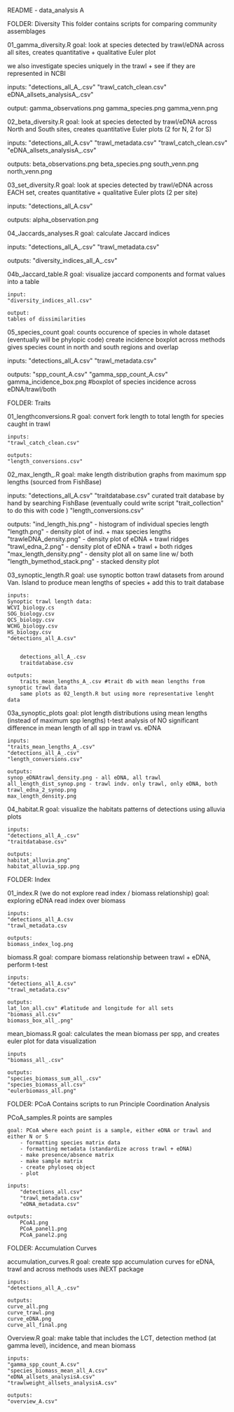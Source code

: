 README - data_analysis A

  
FOLDER: Diversity 
This folder contains scripts for comparing community assemblages


01_gamma_diversity.R
  goal: look at species detected by trawl/eDNA across all sites, creates quantitative + 
  qualitative Euler plot 
  
  we also investigate species uniquely in the trawl + see if they are represented in NCBI
    
  inputs: 
  "detections_all_A_.csv"
  "trawl_catch_clean.csv"
  eDNA_allsets_analysisA_.csv"
  
  output: 
  gamma_observations.png 
  gamma_species.png
  gamma_venn.png
  

02_beta_diversity.R
  goal: look at species detected by trawl/eDNA across North and South sites, creates 
  quantitative Euler plots (2 for N, 2 for S)
  
  inputs: 
  "detections_all_A.csv"
  "trawl_metadata.csv"
  "trawl_catch_clean.csv"
  "eDNA_allsets_analysisA_.csv"

  outputs: 
  beta_observations.png
  beta_species.png
  south_venn.png
  north_venn.png
  
  
03_set_diversity.R 
  goal: look at species detected by trawl/eDNA across EACH set,  creates quantitative + 
  qualitative Euler plots (2 per site)
  
  inputs: 
	"detections_all_A.csv"

  
  outputs:
  alpha_observation.png
  

04_Jaccards_analyses.R
  goal: calculate Jaccard indices
  
  inputs: 
  "detections_all_A_.csv"
  "trawl_metadata.csv"
  
  outputs: 
  "diversity_indices_all_A_.csv"


  
04b_Jaccard_table.R
	goal: visualize jaccard components and format values into a table

	input: 
	"diversity_indices_all.csv"
	
	output: 
	tables of dissimilarities 
	
05_species_count
	goal: counts occurence of species in whole dataset (eventually will be phylopic code)
	create incidence boxplot across methods 
	gives species count in north and south regions and overlap 
  
  inputs: 
   "detections_all_A.csv"
   "trawl_metadata.csv"
   
   outputs: 
	"spp_count_A.csv"
	"gamma_spp_count_A.csv"
	gamma_incidence_box.png #boxplot of species incidence across eDNA/trawl/both


FOLDER: Traits 

  
01_lengthconversions.R
	goal: convert fork length to total length for species caught in trawl 
	
	inputs:
	"trawl_catch_clean.csv"
	
	outputs: 
	"length_conversions.csv" 

02_max_length_.R 
  goal: make length distribution graphs from maximum spp lengths (sourced from FishBase)
  
  inputs: 
  "detections_all_A.csv"
  "traitdatabase.csv" curated trait database by hand by searching FishBase 
  		(eventually could write script "trait_collection" to do this with code )
   "length_conversions.csv"
   
   outputs: 
   "ind_length_his.png" - histogram of individual species length 
   "length.png" - density plot of ind. + max species lengths 
   "trawleDNA_density.png" - density plot of eDNA + trawl ridges
   "trawl_edna_2.png" - density plot of eDNA + trawl + both ridges
   "max_length_density.png" - density plot all on same line w/ both 
   "length_bymethod_stack.png" - stacked density plot 
   
03_synoptic_length.R
	goal: use synoptic botton trawl datasets from around Van. Island to produce
	mean lengths of species + add this to trait database 
	
	inputs: 
	Synoptic trawl length data: 
	WCVI_biology.cs
	SOG_biology.csv
	QCS_biology.csv
	WCHG_biology.csv
	HS_biology.csv
	"detections_all_A.csv"
			
			
		detections_all_A_.csv
		traitdatabase.csv
	
	outputs: 
		traits_mean_lengths_A_.csv #trait db with mean lengths from synoptic trawl data 
		same plots as 02_length.R but using more representative lenght data 

03a_synoptic_plots 
	goal: plot length distributions using mean lengths (instead of maximum spp lengths)
	t-test analysis of NO significant difference in mean length of all spp in trawl vs. 
	eDNA 

	inputs: 
	"traits_mean_lengths_A_.csv"
	"detections_all_A_.csv"
	"length_conversions.csv"
	
	outputs: 
	synop_eDNAtrawl_density.png - all eDNA, all trawl 
	all_length_dist_synop.png - trawl indv. only trawl, only eDNA, both 
	trawl_edna_2_synop.png
	max_length_density.png
	
04_habitat.R
	goal: visualize the habitats patterns of detections using alluvia plots 

	
	inputs: 
	"detections_all_A_.csv"
	"traitdatabase.csv"
	
	outputs: 
	habitat_alluvia.png"
	habitat_alluvia_spp.png
	
	
FOLDER: Index 

01_index.R  (we do not explore read index / biomass relationship)
	goal: exploring eDNA read index over biomass 
	
	inputs: 
	"detections_all_A.csv
	"trawl_metadata.csv
	
	outputs: 
	biomass_index_log.png

biomass.R 
	goal: compare biomass relationship between trawl + eDNA, perform t-test
	
	inputs: 
	"detections_all_A.csv"
	"trawl_metadata.csv"
	
	outputs: 
	lat_lon_all.csv" #latitude and longitude for all sets
	"biomass_all.csv"
	biomass_box_all_.png"
	
mean_biomass.R
	goal: calculates the mean biomass per spp, and creates euler plot for data visualization

	
	inputs 
	"biomass_all_.csv"
	
	outputs:
	"species_biomass_sum_all_.csv"
	"species_biomass_all.csv"
	"eulerbiomass_all.png"


FOLDER: PCoA
Contains scripts to run Principle Coordination Analysis 


PCoA_samples.R
	points are samples 
	
	goal: PCoA where each point is a sample, either eDNA or trawl and either N or S 
		- formatting species matrix data
		- formatting metadata (standardize across trawl + eDNA)
		- make presence/absence matrix 
		- make sample matrix 
		- create phyloseq object
		- plot 
	
	inputs: 
		"detections_all.csv"
		"trawl_metadata.csv"
		"eDNA_metadata.csv"

	outputs: 
		PCoA1.png
		PCoA_panel1.png
		PCoA_panel2.png

		
FOLDER: Accumulation Curves

accumulation_curves.R
	goal: create spp accumulation curves for eDNA, trawl and across methods
	uses iNEXT package 
	
	inputs: 
	"detections_all_A_.csv"
	
	outputs: 	
	curve_all.png 
	curve_trawl.png
	curve_eDNA.png
	curve_all_final.png
	
	
Overview.R
	goal: make table that includes the LCT, detection method (at gamma level), 
	incidence, and mean biomass 

	inputs: 
	"gamma_spp_count_A.csv"
	"species_biomass_mean_all_A.csv"
	"eDNA_allsets_analysisA.csv"
	"trawlweight_allsets_analysisA.csv"
	
	outputs: 
	"overview_A.csv"


  